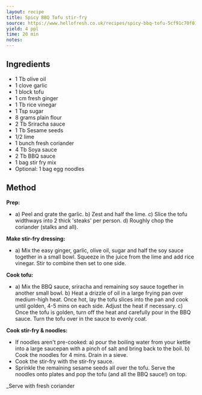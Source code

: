 ```yaml
---
layout: recipe
title: Spicy BBQ Tofu stir-fry
source: https://www.hellofresh.co.uk/recipes/spicy-bbq-tofu-5cf91c70f013530008048317
yield: 4 ppl
time: 20 min
notes: 
---
```


## Ingredients

- 1 Tb olive oil 
- 1 clove garlic
- 1 block tofu
- 1 cm fresh ginger
- 1 Tb rice vinegar 
- 1 Tsp sugar
- 8 grams plain flour
- 2 Tb Sriracha sauce 
- 1 Tb Sesame seeds
- 1/2 lime
- 1 bunch fresh coriander
- 4 Tb Soya sauce
- 2 Tb BBQ sauce
- 1 bag stir fry mix
- Optional: 1 bag egg noodles


## Method

**Prep:**
- a) Peel and grate the garlic. b) Zest and half the lime. c) Slice the tofu widthways into 2 thick 'steaks' per person. d) Roughly chop the coriander (stalks and all).

**Make stir-fry dressing:**
- a) Mix the easy ginger, garlic, olive oil, sugar  and half the soy sauce together in a small bowl. Squeeze in the juice from the lime and add rice vinegar. Stir to combine then set to one side. 

**Cook tofu:**
- a) Mix the BBQ sauce, sriracha and remaining soy sauce together in another small bowl.  b) Heat a drizzle of oil in a large frying pan over medium-high heat. Once hot, lay the tofu slices into the pan and cook until golden, 4-5 mins on each side. Adjust the heat if necessary. c) Once the tofu is golden, turn off the heat and carefully pour in the BBQ sauce. Turn the tofu over in the sauce to evenly coat.

**Cook stir-fry & noodles:**
- If noodles aren't pre-cooked: a) pour the boiling water from your kettle into a large saucepan with a pinch of salt and bring back to the boil. b) Cook the noodles for 4 mins. Drain in a sieve. 
- Cook the stir-fry with the stir-fry sauce. 
-  Sprinkle the remaining sesame seeds all over the tofu. Serve the noodles onto plates and pop the tofu (and all the BBQ sauce!) on top. 

_Serve with fresh coriander 

